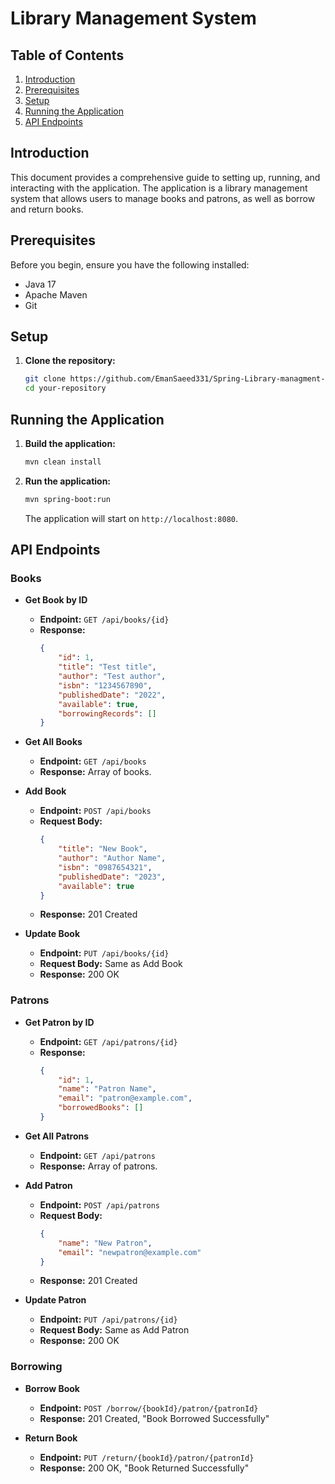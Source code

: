 # Library Management System
## Table of Contents
1. [Introduction](#introduction)
2. [Prerequisites](#prerequisites)
3. [Setup](#setup)
4. [Running the Application](#running-the-application)
5. [API Endpoints](#api-endpoints)


## Introduction
This document provides a comprehensive guide to setting up, running, and interacting with the application. The application is a library management system that allows users to manage books and patrons, as well as borrow and return books.

## Prerequisites
Before you begin, ensure you have the following installed:
- Java 17
- Apache Maven
- Git

## Setup
1. **Clone the repository:**
    ```bash
    git clone https://github.com/EmanSaeed331/Spring-Library-managment-sys
    cd your-repository
    ```


## Running the Application
1. **Build the application:**
    ```bash
    mvn clean install
    ```

2. **Run the application:**
    ```bash
    mvn spring-boot:run
    ```

   The application will start on `http://localhost:8080`.
## API Endpoints
### Books
- **Get Book by ID**
    - **Endpoint:** `GET /api/books/{id}`
    - **Response:**
        ```json
        {
            "id": 1,
            "title": "Test title",
            "author": "Test author",
            "isbn": "1234567890",
            "publishedDate": "2022",
            "available": true,
            "borrowingRecords": []
        }
        ```

- **Get All Books**
    - **Endpoint:** `GET /api/books`
    - **Response:** Array of books.

- **Add Book**
    - **Endpoint:** `POST /api/books`
    - **Request Body:**
        ```json
        {
            "title": "New Book",
            "author": "Author Name",
            "isbn": "0987654321",
            "publishedDate": "2023",
            "available": true
        }
        ```
    - **Response:** 201 Created

- **Update Book**
    - **Endpoint:** `PUT /api/books/{id}`
    - **Request Body:** Same as Add Book
    - **Response:** 200 OK

### Patrons
- **Get Patron by ID**
    - **Endpoint:** `GET /api/patrons/{id}`
    - **Response:**
        ```json
        {
            "id": 1,
            "name": "Patron Name",
            "email": "patron@example.com",
            "borrowedBooks": []
        }
        ```

- **Get All Patrons**
    - **Endpoint:** `GET /api/patrons`
    - **Response:** Array of patrons.

- **Add Patron**
    - **Endpoint:** `POST /api/patrons`
    - **Request Body:**
        ```json
        {
            "name": "New Patron",
            "email": "newpatron@example.com"
        }
        ```
    - **Response:** 201 Created

- **Update Patron**
    - **Endpoint:** `PUT /api/patrons/{id}`
    - **Request Body:** Same as Add Patron
    - **Response:** 200 OK

### Borrowing
- **Borrow Book**
    - **Endpoint:** `POST /borrow/{bookId}/patron/{patronId}`
    - **Response:** 201 Created, "Book Borrowed Successfully"

- **Return Book**
    - **Endpoint:** `PUT /return/{bookId}/patron/{patronId}`
    - **Response:** 200 OK, "Book Returned Successfully"